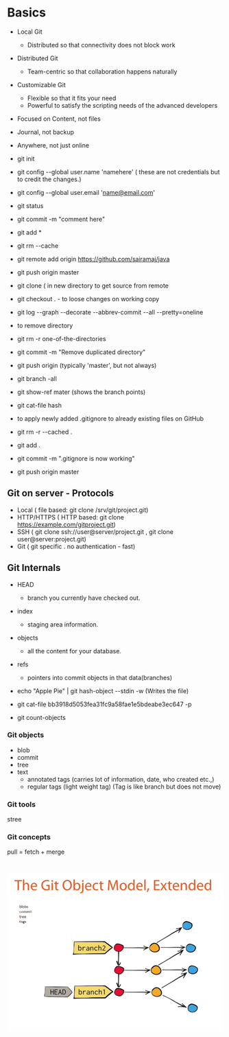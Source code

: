 # Basics
* Local Git
  * Distributed so that connectivity does not block work
* Distributed Git
  * Team-centric so that collaboration happens naturally
* Customizable Git
  * Flexible so that it fits your need
  * Powerful to satisfy the scripting needs of the advanced developers
* Focused on Content, not files
* Journal, not backup 
* Anywhere, not just online
 
  
* git init
* git config --global user.name 'namehere' ( these are not credentials but to credit the changes.)
* git config --global user.email 'name@email.com' 
* git status
* git commit -m "comment here"
* git add *
* git rm --cache <filename>
* git remote add origin https://github.com/sairamaj/java
* git push origin master
* git clone <url> ( in new directory to get source from remote
* git checkout .   - to loose changes on working copy
* git log --graph --decorate --abbrev-commit --all --pretty=oneline
* to remove directory
 *	git rm -r one-of-the-directories
 *	git commit -m "Remove duplicated directory"
 *	git push origin <your-git-branch> (typically 'master', but not always)
* git branch -all
* git show-ref mater (shows the branch points)
* git cat-file hash


* to apply newly added .gitignore to already existing files on GitHub
 *	git rm -r --cached .
 *	git add .
 *	git commit -m ".gitignore is now working" 
 *	git push origin master

## Git on server - Protocols
* Local ( file based: git clone /srv/git/project.git)
* HTTP/HTTPS ( HTTP based:  git clone https://example.com/gitproject.git)
* SSH ( git clone ssh://user@server/project.git  ,  git clone user@server:project.git)
* Git ( git specific . no authentication - fast)

## Git Internals
* HEAD
  * branch you currently have checked out.
* index
  * staging area information.
* objects
  * all the content for your database.
* refs
  * pointers into commit objects in that data(branches)

* echo "Apple Pie" | git hash-object --stdin -w  (Writes the file)
* git cat-file bb3918d5053fea31fc9a58fae1e5bdeabe3ec647 -p
* git count-objects 
### Git objects
* blob
* commit
* tree
* text
  * annotated tags (carries lot of information, date, who created etc.,)
  * regular tags (light weight tag)
(Tag is like branch but does not move)
### Git tools
stree

### Git concepts
pull = fetch + merge

# ![gitobjects](https://github.com/sairamaj/developer/blob/master/images/gitobjects.png)
